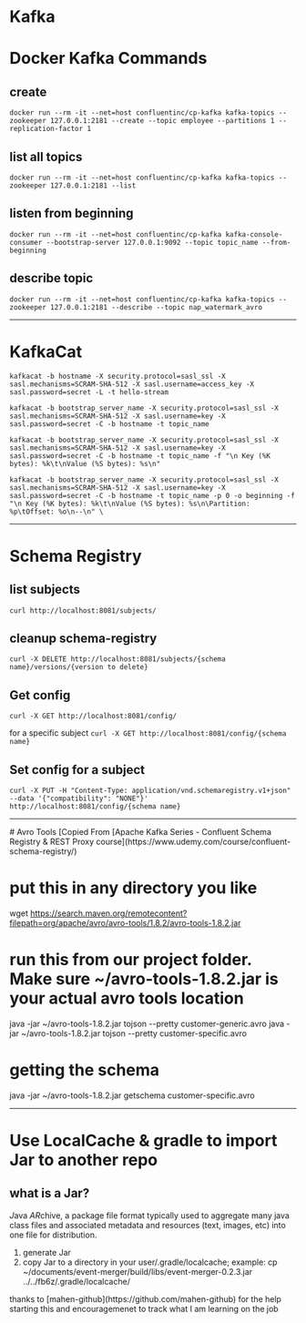 # Kafka

# Docker Kafka Commands
## create
`docker run --rm -it --net=host confluentinc/cp-kafka kafka-topics --zookeeper 127.0.0.1:2181 --create --topic employee --partitions 1 --replication-factor 1`
## list all topics 
`docker run --rm -it --net=host confluentinc/cp-kafka kafka-topics --zookeeper 127.0.0.1:2181 --list`
## listen from beginning
`docker run --rm -it --net=host confluentinc/cp-kafka kafka-console-consumer --bootstrap-server 127.0.0.1:9092 --topic topic_name --from-beginning`
## describe topic
`docker run --rm -it --net=host confluentinc/cp-kafka kafka-topics --zookeeper 127.0.0.1:2181 --describe --topic nap_watermark_avro`

<hr>

# KafkaCat
`kafkacat -b hostname
-X security.protocol=sasl_ssl
-X sasl.mechanisms=SCRAM-SHA-512
-X sasl.username=access_key
-X sasl.password=secret
-L -t hello-stream`

`kafkacat -b bootstrap_server_name -X security.protocol=sasl_ssl
-X sasl.mechanisms=SCRAM-SHA-512
-X sasl.username=key
-X sasl.password=secret
-C -b hostname -t topic_name`

`kafkacat -b bootstrap_server_name -X security.protocol=sasl_ssl
-X sasl.mechanisms=SCRAM-SHA-512
-X sasl.username=key
-X sasl.password=secret
-C -b hostname -t topic_name
-f "\n Key (%K bytes): %k\t\nValue (%S bytes): %s\n"`

`kafkacat -b bootstrap_server_name -X security.protocol=sasl_ssl
-X sasl.mechanisms=SCRAM-SHA-512
-X sasl.username=key
-X sasl.password=secret
-C -b hostname -t topic_name
-p 0 -o beginning
-f "\n Key (%K bytes): %k\t\nValue (%S bytes): %s\n\Partition: %p\tOffset: %o\n--\n" \`

<hr>

# Schema Registry
## list subjects
`curl http://localhost:8081/subjects/`

## cleanup schema-registry
`curl -X DELETE http://localhost:8081/subjects/{schema name}/versions/{version to delete}`

## Get config
`curl -X GET http://localhost:8081/config/`

for a specific subject
`curl -X GET http://localhost:8081/config/{schema name}`

## Set config for a subject
`curl -X PUT -H "Content-Type: application/vnd.schemaregistry.v1+json" --data '{"compatibility": "NONE"}' http://localhost:8081/config/{schema name}`

<hr>
# Avro Tools [Copied From [Apache Kafka Series - Confluent Schema Registry & REST Proxy course](https://www.udemy.com/course/confluent-schema-registry/)


# put this in any directory you like
wget https://search.maven.org/remotecontent?filepath=org/apache/avro/avro-tools/1.8.2/avro-tools-1.8.2.jar
# run this from our project folder. Make sure ~/avro-tools-1.8.2.jar is your actual avro tools location
java -jar ~/avro-tools-1.8.2.jar tojson --pretty customer-generic.avro 
java -jar ~/avro-tools-1.8.2.jar tojson --pretty customer-specific.avro 

# getting the schema
java -jar ~/avro-tools-1.8.2.jar getschema customer-specific.avro 

<hr>

# Use LocalCache & gradle to import Jar to another repo
## what is a Jar? 
<em>J</em>ava <em>AR</em>chive, a package file format typically used to aggregate many java class files and associated metadata and resources (text, images, etc) into one file for distribution. 
<ol>
  <li>generate Jar</li>
  <li>copy Jar to a directory in your user/.gradle/localcache; example: 
  cp ~/documents/event-merger/build/libs/event-merger-0.2.3.jar ../../fb6z/.gradle/localcache/
  </li>
</ol>


<footer>
thanks to [mahen-github](https://github.com/mahen-github) for the help starting this and encouragemenet to track what I am learning on the job
</footer>